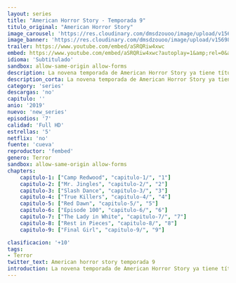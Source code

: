 ```yaml
---
layout: series
title: "American Horror Story - Temporada 9"
titulo_original: "American Horror Story"
image_carousel: 'https://res.cloudinary.com/dmsdzouoo/image/upload/v1569807336/maerican-horro-min_nq8yly.jpg'
image_banner: 'https://res.cloudinary.com/dmsdzouoo/image/upload/v1569807336/215543-min_a97yxb.jpg'
trailer: https://www.youtube.com/embed/aSRQRiw4xwc
embed: https://www.youtube.com/embed/aSRQRiw4xwc?autoplay=1&amp;rel=0&amp;hd=1&border=0&wmode=opaque&enablejsapi=1&modestbranding=1&controls=1&showinfo=0
idioma: 'Subtitulado'
sandbox: allow-same-origin allow-forms
description: La novena temporada de American Horror Story ya tiene título. Se llamará 1984, seguramente en referencia al año de estreno de Pesadilla en Elm Street o Viernes 13, y es que la próxima entrega apunta a ser un homenaje a estos slasher que se estrenaron en este año de oro para la historia del cine.
description_corta: La novena temporada de American Horror Story ya tiene título. Se llamará 1984, seguramente en referencia al año de estreno de Pesadilla en Elm Street o Viernes 13, y es que la próxima entrega apunta a ser un homenaje a estos slasher que se estrenaron en este año de oro para la historia del cine.
category: 'series'
descargas: 'no'
capitulo: ''
anio: '2019'
nuevo: 'new_series'
episodios: '7'
calidad: 'Full HD'
estrellas: '5'
netflix: 'no'
fuente: 'cueva'
reproductor: 'fembed'
genero: Terror
sandbox: allow-same-origin allow-forms 
chapters:
    capitulo-1: ["Camp Redwood", "capitulo-1/", "1"]
    capitulo-2: ["Mr. Jingles", "capitulo-2/", "2"]
    capitulo-3: ["Slash Dance", "capitulo-3/", "3"]
    capitulo-4: ["True Killers", "capitulo-4/", "4"]
    capitulo-5: ["Red Dawn", "capitulo-5/", "5"]
    capitulo-6: ["Episode 100", "capitulo-6/", "6"]
    capitulo-7: ["The Lady in White", "capitulo-7/", "7"]
    capitulo-8: ["Rest in Pieces", "capitulo-8/", "8"]
    capitulo-9: ["Final Girl", "capitulo-9/", "9"]

clasificacion: '+10'
tags:
- Terror
twitter_text: American horror story temporada 9
introduction: La novena temporada de American Horror Story ya tiene título. Se llamará 1984, seguramente en referencia al año de estreno de Pesadilla en Elm Street o Viernes 13, y es que la próxima entrega apunta a ser un homenaje a estos slasher que se estrenaron en este año de oro para la historia del cine.
---
```



 







